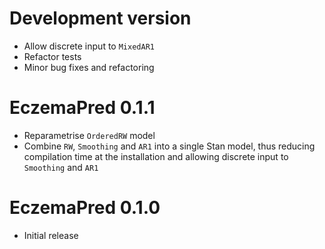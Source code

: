 # Development version

- Allow discrete input to `MixedAR1`
- Refactor tests
- Minor bug fixes and refactoring

# EczemaPred 0.1.1

- Reparametrise `OrderedRW` model
- Combine `RW`, `Smoothing` and `AR1` into a single Stan model, thus reducing compilation time at the installation and allowing discrete input to `Smoothing` and `AR1`

# EczemaPred 0.1.0

- Initial release
